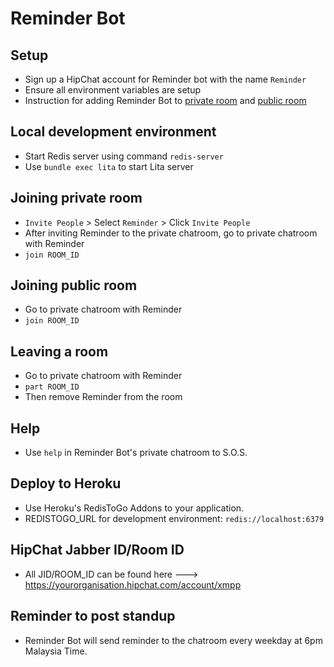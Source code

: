 # Reminder Bot

## Setup
* Sign up a HipChat account for Reminder bot with the name `Reminder`
* Ensure all environment variables are setup
* Instruction for adding Reminder Bot to [private room](#joining-private-room) and [public room](#joining-public-room)

## Local development environment
* Start Redis server using command `redis-server`
* Use `bundle exec lita` to start Lita server

## Joining private room
* `Invite People` > Select `Reminder` > Click `Invite People`
* After inviting Reminder to the private chatroom, go to private chatroom with Reminder
* `join ROOM_ID`

## Joining public room
* Go to private chatroom with Reminder
* `join ROOM_ID`

## Leaving a room
* Go to private chatroom with Reminder
* `part ROOM_ID`
* Then remove Reminder from the room

## Help
* Use `help` in Reminder Bot's private chatroom to S.O.S.

## Deploy to Heroku
* Use Heroku's RedisToGo Addons to your application.
* REDISTOGO_URL for development environment: `redis://localhost:6379`

## HipChat Jabber ID/Room ID
* All JID/ROOM_ID can be found here ---> https://yourorganisation.hipchat.com/account/xmpp

## Reminder to post standup
* Reminder Bot will send reminder to the chatroom every weekday at 6pm Malaysia Time.
